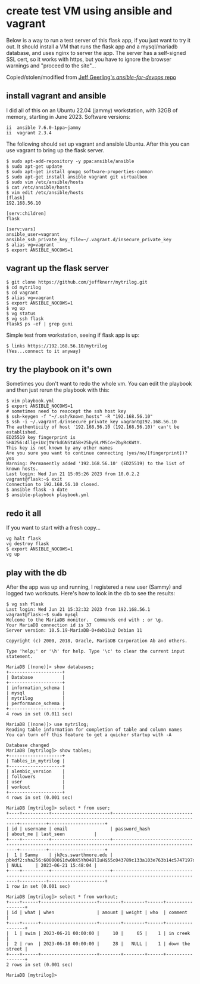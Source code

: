 
# create test VM using ansible and vagrant

Below is a way to run a test server of this flask app,
if you just want to try it out. It should install a VM
that runs the flask app and a mysql/mariadb database, and
uses nginx to server the app. The server has a self-signed
SSL cert, so it works with https, but you have to ignore
the browser warnings and "proceed to the site"...

Copied/stolen/modified from 
[Jeff Geerling's *ansible-for-devops* repo](https://github.com/geerlingguy/ansible-for-devops/blob/master/drupal/provisioning/playbook.yml)

## install vagrant and ansible

I did all of this on an Ubuntu 22.04 (jammy) workstation, 
with 32GB of memory, starting in June 2023. Software
versions:

```
ii  ansible 7.6.0-1ppa~jammy
ii  vagrant 2.3.4  
```

The following should set up vagrant and ansible Ubuntu.
After this you can use vagrant to bring up the flask server.

```
$ sudo apt-add-repository -y ppa:ansible/ansible
$ sudo apt-get update
$ sudo apt-get install gnupg software-properties-common 
$ sudo apt-get install ansible vagrant git virtualbox
$ sudo vim /etc/ansible/hosts
$ cat /etc/ansible/hosts
$ vim edit /etc/ansible/hosts
[flask]
192.168.56.10

[serv:children]
flask

[serv:vars]
ansible_user=vagrant
ansible_ssh_private_key_file=~/.vagrant.d/insecure_private_key
$ alias vg=vagrant
$ export ANSIBLE_NOCOWS=1
```

## vagrant up the flask server

```
$ git clone https://github.com/jeffknerr/mytrilog.git
$ cd mytrilog
$ cd vagrant
$ alias vg=vagrant
$ export ANSIBLE_NOCOWS=1
$ vg up
$ vg status
$ vg ssh flask
flask$ ps -ef | grep guni
```

Simple test from workstation, seeing if flask app is up:

```
$ links https://192.168.56.10/mytrilog
(Yes...connect to it anyway)
```

## try the playbook on it's own

Sometimes you don't want to redo the whole vm. You can edit the
playbook and then just rerun the playbook with this:

```
$ vim playbook.yml
$ export ANSIBLE_NOCOWS=1
# sometimes need to reaccept the ssh host key
$ ssh-keygen -f "~/.ssh/known_hosts" -R "192.168.56.10"
$ ssh -i ~/.vagrant.d/insecure_private_key vagrant@192.168.56.10
The authenticity of host '192.168.56.10 (192.168.56.10)' can't be established.
ED25519 key fingerprint is SHA256:4llg+iUcjtWrkdGNStA5B+25by9LrMSCo+2byRcKWtY.
This key is not known by any other names
Are you sure you want to continue connecting (yes/no/[fingerprint])? yes
Warning: Permanently added '192.168.56.10' (ED25519) to the list of known hosts.
Last login: Wed Jun 21 15:05:26 2023 from 10.0.2.2
vagrant@flask:~$ exit
Connection to 192.168.56.10 closed.
$ ansible flask -a date
$ ansible-playbook playbook.yml
```


## redo it all

If you want to start with a fresh copy...

```
vg halt flask
vg destroy flask
$ export ANSIBLE_NOCOWS=1
vg up
```

## play with the db

After the app was up and running, I registered a new user (Sammy)
and logged two workouts. Here's how to look in the db to see
the results:

```
$ vg ssh flask
Last login: Wed Jun 21 15:32:32 2023 from 192.168.56.1
vagrant@flask:~$ sudo mysql
Welcome to the MariaDB monitor.  Commands end with ; or \g.
Your MariaDB connection id is 37
Server version: 10.5.19-MariaDB-0+deb11u2 Debian 11

Copyright (c) 2000, 2018, Oracle, MariaDB Corporation Ab and others.

Type 'help;' or '\h' for help. Type '\c' to clear the current input statement.

MariaDB [(none)]> show databases;
+--------------------+
| Database           |
+--------------------+
| information_schema |
| mysql              |
| mytrilog           |
| performance_schema |
+--------------------+
4 rows in set (0.011 sec)

MariaDB [(none)]> use mytrilog;
Reading table information for completion of table and column names
You can turn off this feature to get a quicker startup with -A

Database changed
MariaDB [mytrilog]> show tables;
+--------------------+
| Tables_in_mytrilog |
+--------------------+
| alembic_version    |
| followers          |
| user               |
| workout            |
+--------------------+
4 rows in set (0.001 sec)

MariaDB [mytrilog]> select * from user;
+----+----------+----------------------+--------------------------------------------------------------------------------------------------------+----------+---------------------+
| id | username | email                | password_hash                                                                                          | about_me | last_seen           |
+----+----------+----------------------+--------------------------------------------------------------------------------------------------------+----------+---------------------+
|  1 | Sammy    | jk@cs.swarthmore.edu | pbkdf2:sha256:600000$1dw0kK5Yh048lIuH$55c043789c133a103e763b14c5747197d1e95306d259f2b23223be99a685961d | NULL     | 2023-06-21 15:48:04 |
+----+----------+----------------------+--------------------------------------------------------------------------------------------------------+----------+---------------------+
1 row in set (0.001 sec)

MariaDB [mytrilog]> select * from workout;
+----+------+---------------------+--------+--------+------+-----------------+
| id | what | when                | amount | weight | who  | comment         |
+----+------+---------------------+--------+--------+------+-----------------+
|  1 | swim | 2023-06-21 00:00:00 |     10 |     65 |    1 | in creek        |
|  2 | run  | 2023-06-18 00:00:00 |     28 |   NULL |    1 | down the street |
+----+------+---------------------+--------+--------+------+-----------------+
2 rows in set (0.001 sec)

MariaDB [mytrilog]>
```
